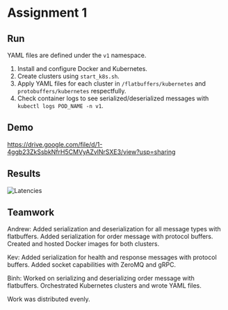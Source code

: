 # Assignment 1

## Run

YAML files are defined under the `v1` namespace.

1. Install and configure Docker and Kubernetes.
2. Create clusters using `start_k8s.sh`.
3. Apply YAML files for each cluster in `/flatbuffers/kubernetes` and `protobuffers/kubernetes` respectfully.
4. Check container logs to see serialized/deserialized messages with `kubectl logs POD_NAME -n v1`.

## Demo

https://drive.google.com/file/d/1-4ggb23ZkSsbkNfrH5CMVyAZvlNrSXE3/view?usp=sharing

## Results
<p>
<img src="https://github.com/VUComputerNetworks/og_team15/blob/main/pa1/Latencies.png" alt="Latencies">
</p>

## Teamwork

Andrew: Added serialization and deserialization for all message types with flatbuffers. Added serialization for order 
message with protocol buffers. Created and hosted Docker images for both clusters.

Kev: Added serialization for health and response messages with protocol buffers. Added socket capabilities with ZeroMQ
and gRPC.

Binh: Worked on serializing and deserializing order message with flatbuffers. Orchestrated Kubernetes clusters and 
wrote YAML files.

Work was distributed evenly.
